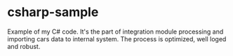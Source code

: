 # csharp-sample
Example of my C# code. It's the part of integration module processing and importing cars data to internal system. The process is optimized, well loged and robust. 
